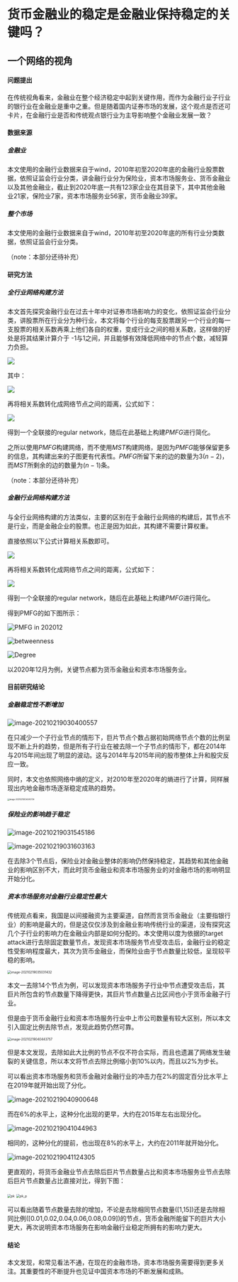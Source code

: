 # 货币金融业的稳定是金融业保持稳定的关键吗？

## 一个网络的视角

#### **问题提出**

在传统视角看来，金融业在整个经济稳定中起到关键作用，而作为金融行业子行业的银行业在金融业是重中之重。但是随着国内证券市场的发展，这个观点是否还可卡片，在金融行业是否和传统观点银行业为主导影响整个金融业发展一致？

#### **数据来源**

##### **金融业**

本文使用的金融行业数据来自于wind，2010年初至2020年底的金融行业股票数据，依照证监会行业分类，讲金融行业分为保险业，资本市场服务业、货币金融业以及其他金融业，截止到2020年底一共有123家企业在其目录下，其中其他金融业21家，保险业7家，资本市场服务业56家，货币金融业39家。

##### **整个市场**

本文使用的金融行业数据来自于wind，2010年初至2020年底的所有行业分类数据，依照证监会行业分类。

（note：本部分还待补充）

#### **研究方法**

##### **全行业网络构建方法**

本文首先探究金融行业在过去十年中对证券市场影响力的变化，依照证监会行业分类，讲股票所在行业分为种行业，本文将每个行业的每支股票跟另一个行业的每一支股票的相关系数再乘上他们各自的权重，变成行业之间的相关系数，这样做的好处是将其结果计算介于 -1与1之间，并且能够有效降低网络中的节点个数，减轻算力负担。

<img src="http://latex.codecogs.com/gif.latex?\rho_{IJ}=\sum_{i=1}^{n}\sum_{j=1}^{m} w_iw_j\rho_{ij}"/>

其中：

<img src="http://latex.codecogs.com/gif.latex?\rho_{ij}=corr(i,j)=\frac{cov(i,j)}{\sqrt{Var(i)Var(j)}}"/>

再将相关系数转化成网络节点之间的距离，公式如下：

<img src="http://latex.codecogs.com/gif.latex?D_{ij}=\sqrt{2(1-\rho_{ij})}" />

得到一个全联接的regular network，随后在此基础上构建$PMFG$进行简化。

之所以使用$PMFG$构建网络，而不使用$MST$构建网络，是因为$PMFG$能够保留更多的信息，其构建出来的子图更有代表性。$PMFG$所留下来的边的数量为$3(n-2)$，而$MST$所剩余的边的数量为$(n-1)$条。

（note：本部分还待补充）

##### **金融行业网络构建方法**

与全行业网络构建的方法类似，主要的区别在于金融行业网络的构建后，其节点不是行业，而是金融企业的股票。也正是因为如此，其构建不需要计算权重。

直接依照以下公式计算相关系数即可。

<img src="http://latex.codecogs.com/gif.latex?\rho_{ij}=corr(i,j)=\frac{cov(i,j)}{\sqrt{Var(i)Var(j)}}"/>

再将相关系数转化成网络节点之间的距离，公式如下：

<img src="http://latex.codecogs.com/gif.latex?D_{ij}=\sqrt{2(1-\rho_{ij})}"/>

得到一个全联接的regular network，随后在此基础上构建$PMFG$进行简化。

得到PMFG的如下图所示：

![PMFG in 202012](https://i.loli.net/2021/02/18/BK9LOVtkTic2QPI.png)

![betweenness](https://i.loli.net/2021/02/19/MGIKOw5gmYsSjuR.png)

![Degree](https://i.loli.net/2021/02/19/ydUiXrptOjImEk5.png)

以2020年12月为例，关键节点都为货币金融业和资本市场服务业。

#### **目前研究结论**

##### **金融稳定性不断增加**

![image-20210219030400557](https://i.loli.net/2021/02/19/D6WCJNxaZiRYtMo.png)

在只减少一个子行业节点的情形下，巨片节点个数占据初始网络节点个数的比例呈现不断上升的趋势，但是所有子行业在被去除一个子节点的情形下，都在2014年与2015年间出现了明显的波动。这与2014年与2015年间的股市整体上升和股灾反应一致。

同时，本文也依照网络中熵的定义，对2010年至2020年的熵进行了计算，同样展现出内地金融市场逐渐稳定成熟的趋势。

<img src="https://i.loli.net/2021/02/19/6B4CSYLsqvxQw73.png" alt="image-20210219034245734" style="zoom:30%;" />

##### **保险业的影响趋于稳定**

![image-20210219031545186](https://i.loli.net/2021/02/19/jiWLGd9UpnKzotD.png)

![image-20210219031603163](https://i.loli.net/2021/02/19/w6G1B9LXpANqlVJ.png)

 在去除3个节点后，保险业对金融业整体的影响仍然保持稳定，其趋势和其他金融业的影响区别不大，而此时货币金融业和资本市场服务业的对金融市场的影响明显开始分化。

##### **资本市场服务对金融行业稳定性最大**

传统观点看来，我国是以间接融资为主要渠道，自然而言货币金融业（主要指银行业）的影响是最大的，但是这仅仅涉及到金融业影响传统行业的渠道，没有探究这几个子行业的影响力在金融业内部是如何分配的。本文使用以度为依据的target attack进行去除固定数量节点，发现资本市场服务节点受攻击后，金融行业的稳定性受影响程度最大，其次为货币金融业，而保险业由于节点数量比较低，呈现较平稳的影响。

<img src="https://i.loli.net/2021/02/19/P9pbZIyJsdYhoxM.png" alt="image-20210219035031432" style="zoom:50%;" />

本文一去除14个节点为例，可以发现资本市场服务子行业中节点遭受攻击后，其巨片所包含的节点数量下降得更快，其巨片节点数量占比区间也小于货币金融子行业。

但是由于货币金融行业和资本市场服务行业中上市公司数量有较大区别，所以本文引入固定比例去除节点，发现此趋势仍然可靠。

<img src="https://i.loli.net/2021/02/19/ezOLDhbcXpkqSRg.png" alt="image-20210219040443757" style="zoom:50%;" />

但是本文发现，去除如此大比例的节点不仅不符合实际，而且也遗漏了网络发生破裂的关键信息，所以本文将节点去除比例缩小到10%以内，而且以2%为步长。

可以看出资本市场服务和货币金融对金融行业的冲击力在2%的固定百分比水平上在2019年就开始出现了分化。

![image-20210219040900648](https://i.loli.net/2021/02/19/ZqNX75C1Grk6luy.png)

而在6%的水平上，这种分化出现的更早，大约在2015年左右出现分化。

![image-20210219041044963](https://i.loli.net/2021/02/19/2ZfxJP1EliFS53k.png)

相同的，这种分化的提前，也出现在8%的水平上，大约在2011年就开始分化。

![image-20210219041124305](https://i.loli.net/2021/02/19/DEnIekL4btJCrcy.png)

更直观的，将货币金融业节点去除后巨片节点数量占比和资本市场服务业节点去除后巨片节点数量占比直接对比，得到下图：

<img src="https://i.loli.net/2021/02/19/NF94HP2GtoOqSQ6.png" alt="pk" style="zoom:50%;" />

<img src="https://i.loli.net/2021/02/19/BZEO4mLqyeXaHCA.png" alt="pk_p" style="zoom:50%;" />

可以看出随着节点数量去除的增加，不论是去除相同节点数量([1,15])还是去除相同比例([0.01,0.02,0.04,0.06,0.08,0.09])的节点，货币金融所能留下的巨片大小更大，再次说明资本市场服务在影响金融行业稳定所拥有的影响力更大。

#### 结论

本文发现，和常见看法不通，在现在的金融市场，资本市场服务需要得到更多关注。其重要性的不断提升也见证中国资本市场的不断发展和成熟。


